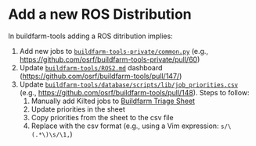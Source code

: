 # Add a new ROS Distribution

In buildfarm-tools adding a ROS ditribution implies:
1. Add new jobs to [`buildfarm-tools-private/common.py`](https://github.com/osrf/buildfarm-tools-private/blob/main/common.py) (e.g., https://github.com/osrf/buildfarm-tools-private/pull/60)
2. Update [`buildfarm-tools/ROS2.md`](https://github.com/osrf/buildfarm-tools/blob/main/ROS2.md) dashboard (https://github.com/osrf/buildfarm-tools/pull/147/)
3. Update [`buildfarm-tools/database/scripts/lib/job_priorities.csv`](https://github.com/osrf/buildfarm-tools/blob/main/database/scripts/lib/job_priorities.csv) (e.g., https://github.com/osrf/buildfarm-tools/pull/148). Steps to follow:
    1. Manually add Kilted jobs to [Buildfarm Triage Sheet](https://docs.google.com/spreadsheets/d/1gX7Hw_aVsI4U05i2-NxCY66a4CmRy1Yyb6dokK5QtMg/edit?gid=1789704531#gid=1789704531)
    2. Update priorities in the sheet
    3. Copy priorities from the sheet to the csv file
    4. Replace with the csv format (e.g., using a Vim expression: `s/\(.*\)\s/\1,`)
